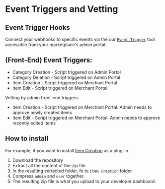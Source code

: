 Event Triggers and Vetting
==========================

## Event Trigger Hooks
Connect your webhooks to specific events via the our [`Event Trigger`](https://github.com/Arcadier/Event-Triggers-and-Vetting/tree/master/Event%20Trigger%20Hooks) tool accessible from your marketplace's admin portal.

## (Front-End) Event Triggers:
* Category Creation - Script triggered on Admin Portal
* Category Deletion - Script triggered on Admin Portal
* Item Creation - Script triggered on Merchant Portal
* Item Edit - Script triggered on Merchant Portal

Vetting by admin front-end triggers:
* Item Creation - Script triggered on Merchant Portal. Admin needs to approve newly created items
* Item Edit - Script triggered on Merchant Portal. Admin needs to approve recently edited items

## How to install
For example, if you want to install [Item Creation]() as a plug-in.
1. Download the repository 
2. Extract all the content of the zip file
3. In the resulting extracted folder, fo to `Item Creation` folder.
4. Compress `admin` and `user` together.
5. The resulting zip file is what you upload to your developer dashboard.
